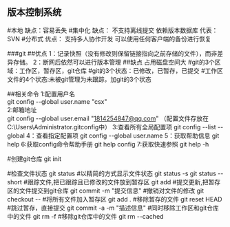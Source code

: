  ## 版本控制系统
 #本地
 缺点：容易丢失
 #集中化
 缺点：
	不支持离线提交
	依赖版本数据库
	代表：SVN
 #分布式
 优点：
	支持多人协作开发
	可以使用任何客户端的备份进行恢复
	
###git
##优点
	1：记录快照（没有修改则保留链接指向之前存储的文件），而非差异存储。
	2：断网后依然可以进行版本管理
##缺点
	占用磁盘空间大
#git的3个区域：工作区，暂存区，git仓库
#git的3个状态：已修改，已暂存，已提交
#工作区文件的4个状态:未被git管理为未跟踪，加git的3个状态

##相关命令
1:配置用户名		
git config --global user.name "csx"  
2:邮箱地址		
git config --global user.email "1814254847@qq.com"
（配置文件存放在C:\Users\Administrator\.gitconfig中）
3:查看所有全局配置项
git config --list --global
4：查看指定配置项
git config --global user.name
5：获取帮助信息
git help <verb>
6:获取config命令帮助手册
git help config
7:获取快速参照
git help -h

#创建git仓库
git init

#检查文件状态
git status
#以精简的方式显示文件状态
git status -s
git status --short
#跟踪文件,把已跟踪且已修改的文件放到暂存区
git add <filename>
#提交更新,把暂存区的文件提交到git仓库
git commit -m "提交信息"
#撤销对文件的修改
git checkout -- <filename>
#将所有文件加入暂存区
git add .
#移除暂存的文件
git reset HEAD <filename>
#跳过暂存，直接提交
git commit -a -m "描述信息"
#同时移除工作区和git仓库中的文件
git rm -f <filename>
#移除git仓库中的文件
git rm --cached <filename>